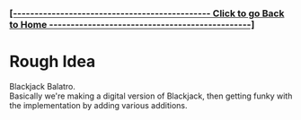 ### **[ [---------------------------------------------- Click to go Back to Home -----------------------------------------------] ](https://github.com/Purolis/Agile-Group-Project)**

# Rough Idea
Blackjack Balatro.<br>
Basically we're making a digital version of Blackjack, then getting funky with the implementation by adding various additions.
